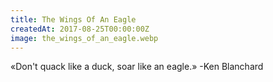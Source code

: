 ```yaml
---
title: The Wings Of An Eagle
createdAt: 2017-08-25T00:00:00Z
image: the_wings_of_an_eagle.webp
---
```


«Don't quack like a duck, soar like an eagle.»
-Ken Blanchard
